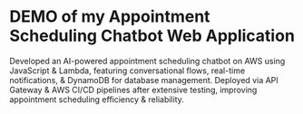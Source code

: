 # DEMO of my Appointment Scheduling Chatbot Web Application
Developed an AI-powered appointment scheduling chatbot on AWS using JavaScript &amp; Lambda, featuring conversational flows, real-time notifications, &amp; DynamoDB for database management. Deployed via API Gateway &amp; AWS CI/CD pipelines after extensive testing, improving appointment scheduling efficiency &amp; reliability.
